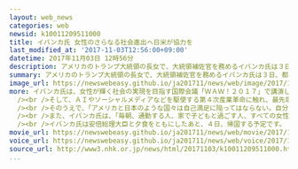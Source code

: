 ```yaml
---
layout: web_news
categories: web
newsid: k10011209511000
title: イバンカ氏 女性のさらなる社会進出へ日米が協力を
last_modified_at: '2017-11-03T12:56:00+09:00'
datetime: 2017年11月03日 12時56分
description: アメリカのトランプ大統領の長女で、大統領補佐官を務めるイバンカ氏は３日、都内で開かれた国際会議に出席し、「伝統的に男性が優位になっている分野に女性も同じレベルまで進出する必要がある」と述べ、女性の社会進出に向けて日米が協力して取り組んでいく必要があると訴えました。
summary: アメリカのトランプ大統領の長女で、大統領補佐官を務めるイバンカ氏は３日、都内で開かれた国際会議に出席し、「伝統的に男性が優位になっている分野に女性も同じレベルまで進出する必要がある」と述べ、女性の社会進出に向けて日米が協力して取り組んでいく必要があると訴えました。
image_url: https://newswebeasy.github.io/ja201711/news/web/image/2017/11/03/K10011209511_1711031219_1711031220_01_03.jpg
more: イバンカ氏は、女性が輝く社会の実現を目指す国際会議「ＷＡＷ！２０１７」で講演し、この中で「人口の半分を占める女性が十分に働けるようにすることは私たちの地域社会にとって極めて重要なことだ。女性が活躍できる社会を実現させるために、私は政権に入った」と述べ、父親のトランプ政権に入った理由について語りました。<br
  /><br />そして、ＡＩやソーシャルメディアなどを駆使する第４次産業革命に触れ、最先端技術の分野で女性の進出が遅れていることに懸念を示し、「進歩が速く、経済利益を多く生みだす分野は伝統的に男性が優位になっているが、女性も同じレベルまで進出していく必要がある」と強調しました。<br
  /><br />そのうえで、「アメリカと日本のような国々は自己満足に陥ってはならない。自分たちの国だけではなく、ほかの国での女性の社会進出を後押ししていかなければならない」として、途上国における女性の社会進出に対しても日米が協力して取り組んでいく必要があると述べました。<br
  /><br />また、イバンカ氏は、「毎朝、通勤する人、家で子どもと過ごす人、すべての女性が働く女性です。私自身、子どもたちと慌ただしくも最高の週末を過ごしたあとの日曜日の夜は、１週間働き終えた金曜日の夜よりもずっと疲れ切っています」と述べて、３人の子どもを育てながら働く母親としての本音ものぞかせていました。<br
  /><br />イバンカ氏は安倍総理大臣と夕食をともにしたあと、４日、帰国する予定です。
movie_url: https://newswebeasy.github.io/ja201711/news/web/movie/2017/11/03/k10011209511_201711031219_201711031220.mp4
voice_url: https://newswebeasy.github.io/ja201711/news/web/voice/2017/11/03/k10011209511_201711031219_201711031220.mp3
source_url: http://www3.nhk.or.jp/news/html/20171103/k10011209511000.html
...
```


